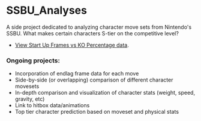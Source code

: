 # SSBU_Analyses
A side project dedicated to analyzing character move sets from Nintendo's SSBU. What makes certain characters S-tier on the competitive level? 

* [View Start Up Frames vs KO Percentage data](https://onehitko.shinyapps.io/SSBU_FastestKO/).

### Ongoing projects:
* Incorporation of endlag frame data for each move
* Side-by-side (or overlapping) comparison of different character movesets
* In-depth comparison and visualization of character stats (weight, speed, gravity, etc)
* Link to hitbox data/animations
* Top tier character prediction based on moveset and physical stats
